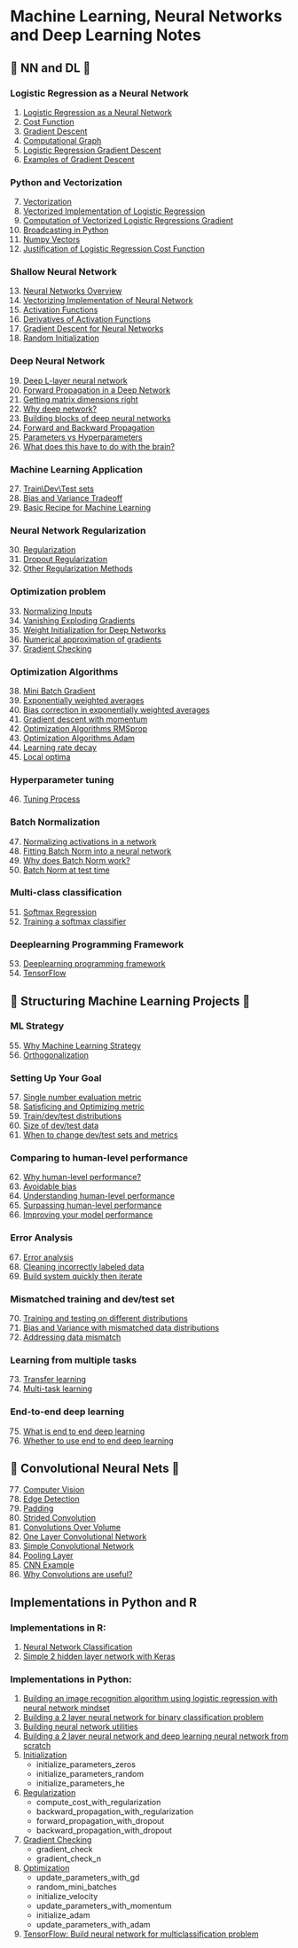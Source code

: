 # Machine Learning, Neural Networks and Deep Learning Notes

## :notebook: NN and DL :notebook:

### Logistic Regression as a Neural Network
1. [Logistic Regression as a Neural Network](https://stomioka.github.io/deeplearning/docs/001-logistic-regression-as-a-neural-network.html)
2. [Cost Function](https://stomioka.github.io/deeplearning/docs/002-logistic-regression-cost-function.html)
3. [Gradient Descent](https://stomioka.github.io/deeplearning/docs/003-gradient-descent.html)
4. [Computational Graph](https://stomioka.github.io/deeplearning/docs/004-comuputational-graph.html)
5. [Logistic Regression Gradient Descent](https://stomioka.github.io/deeplearning/docs/005-logistic-regression-gradient-descent.html)
6. [Examples of Gradient Descent](https://stomioka.github.io/deeplearning/docs/006-gradient-descent-example.html)
### Python and Vectorization
7. [Vectorization](https://stomioka.github.io/deeplearning/docs/007-vectorization.html)
8. [Vectorized Implementation of Logistic Regression](https://stomioka.github.io/deeplearning/docs/008-vectorizing-logistic-regression.html)
9. [Computation of Vectorized Logistic Regressions Gradient](https://stomioka.github.io/deeplearning/docs/009-vectorizing-logistic-regressions-gradient-computation.html)
10. [Broadcasting in Python](https://stomioka.github.io/deeplearning/docs/010-broadcasting-in-python.html)
11. [Numpy Vectors](https://stomioka.github.io/deeplearning/docs/011-a-note-on-python-numpy-vectors.html)
12. [Justification of Logistic Regression Cost Function](https://stomioka.github.io/deeplearning/docs/012-Explanation-of-logistic-regression-cost-function.html)
### Shallow Neural Network
13. [Neural Networks Overview](https://stomioka.github.io/deeplearning/docs/013-neural-networks-overview.html)
14. [Vectorizing Implementation of Neural Network](https://stomioka.github.io/deeplearning/docs/014-vectorizing-across-multiple-examples.html)
15. [Activation Functions](https://stomioka.github.io/deeplearning/docs/015-activation-function.html)
16. [Derivatives of Activation Functions](https://stomioka.github.io/deeplearning/docs/016-derivatives-of-activation-functions.html)
17. [Gradient Descent for Neural Networks](https://stomioka.github.io/deeplearning/docs/017-gradient-descent-for-neural-networks.html)
18. [Random Initialization](https://stomioka.github.io/deeplearning/docs/018-random-initialization.html)
### Deep Neural Network
19. [Deep L-layer neural network](https://stomioka.github.io/deeplearning/docs/019-deep-l-layer-neural-network.html)
20. [Forward Propagation in a Deep Network](https://stomioka.github.io/deeplearning/docs/020-forward-propagation-in-a-deep-network.html)
21. [Getting matrix dimensions right](https://stomioka.github.io/deeplearning/docs/021-getting-matrix-dimensions-right.html)
22. [Why deep network?](https://stomioka.github.io/deeplearning/docs/022-why-deep-representations.html)
23. [Building blocks of deep neural networks](https://stomioka.github.io/deeplearning/docs/023-building-block-deep-neural-network.html)
24. [Forward and Backward Propagation](https://stomioka.github.io/deeplearning/docs/024-forward-and-backward-prpagation.html)
25. [Parameters vs Hyperparameters](https://stomioka.github.io/deeplearning/docs/025-parameters-hyperparameters.html)
26. [What does this have to do with the brain?](https://stomioka.github.io/deeplearning/docs/026-what-dows-this-have-to-do-with-the-brain.html)
### Machine Learning Application
27. [Train\Dev\Test sets](https://stomioka.github.io/deeplearning/docs/027-train-dev-test-sets.html)
28. [Bias and Variance Tradeoff](https://stomioka.github.io/deeplearning/docs/028-bias-variance.html)
29. [Basic Recipe for Machine Learning](https://stomioka.github.io/deeplearning/docs/029-basic-recipe-ml.html)
### Neural Network Regularization
30. [Regularization](https://stomioka.github.io/deeplearning/docs/030-regularization.html)
31. [Dropout Regularization](https://stomioka.github.io/deeplearning/docs/031-dropout-regularization.html)
32. [Other Regularization Methods](https://stomioka.github.io/deeplearning/docs/032-other-regularization-methods.html)
### Optimization problem
33. [Normalizing Inputs](https://stomioka.github.io/deeplearning/docs/033-normalizing-inputs.html)
34. [Vanishing Exploding Gradients](https://stomioka.github.io/deeplearning/docs/034-vanishing-exploding-gradients.html)
35. [Weight Initialization for Deep Networks](https://stomioka.github.io/deeplearning/docs/035-weight-initialization-for-deep-networks.html)
36. [Numerical approximation of gradients](https://stomioka.github.io/deeplearning/docs/036-numerical-approximation-of-gradients.html)
37. [Gradient Checking](https://stomioka.github.io/deeplearning/docs/037-gradient-checking.html)
### Optimization Algorithms
38. [Mini Batch Gradient](https://stomioka.github.io/deeplearning/docs/038-mini-batch-gradient.html)
39. [Exponentially weighted averages](https://stomioka.github.io/deeplearning/docs/039-exponentially-weighted-averages.html)
40. [Bias correction in exponentially weighted averages](https://stomioka.github.io/deeplearning/docs/040-bias-correction.html)
41. [Gradient descent with momentum](https://stomioka.github.io/deeplearning/docs/041-gradient-descent-with-momentum.html)
42. [Optimization Algorithms RMSprop](https://stomioka.github.io/deeplearning/docs/042-rmsprop.html)
43. [Optimization Algorithms Adam](https://stomioka.github.io/deeplearning/docs/043-adam.html)
44. [Learning rate decay](https://stomioka.github.io/deeplearning/docs/044-learning-rate-decay.html)
45. [Local optima](https://stomioka.github.io/deeplearning/docs/045-local-optima.html)
### Hyperparameter tuning
46. [Tuning Process](https://stomioka.github.io/deeplearning/docs/046-tuning-process.html)
### Batch Normalization
47. [Normalizing activations in a network](https://stomioka.github.io/deeplearning/docs/047-normalizing-activations-in-network.html)
48. [Fitting Batch Norm into a neural network](https://stomioka.github.io/deeplearning/docs/048-fitting-batch-norm.html)
49. [Why does Batch Norm work?](https://stomioka.github.io/deeplearning/docs/049-why-batch-norm-work.html)
50. [Batch Norm at test time](https://stomioka.github.io/deeplearning/docs/050-batch-norm-at-test-time.html)

### Multi-class classification
51. [Softmax Regression](https://stomioka.github.io/deeplearning/docs/051-softmax-regression.html)
52. [Training a softmax classifier](https://stomioka.github.io/deeplearning/docs/052-training-softmax-classifier.html)

### Deeplearning Programming Framework
53. [Deeplearning programming framework](https://stomioka.github.io/deeplearning/docs/053-deeplearning-prog-framework.html)
54. [TensorFlow](./python-examples/054-tensorflow.ipynb)

## :notebook: Structuring Machine Learning Projects :notebook:
### ML Strategy
55. [Why Machine Learning Strategy](https://stomioka.github.io/deeplearning/docs/055-ml-strategy.html)
56. [Orthogonalization](https://stomioka.github.io/deeplearning/docs/056-orthogonalization.html)
### Setting Up Your Goal
57. [Single number evaluation metric](https://stomioka.github.io/deeplearning/docs/057-single-number-evaluation-metric.html)
58. [Satisficing and Optimizing metric](https://stomioka.github.io/deeplearning/docs/058-optimizing-metric.html)
59. [Train/dev/test distributions](https://stomioka.github.io/deeplearning/docs/059-train_dev_test_distribution.html)
60. [Size of dev/test data](https://stomioka.github.io/deeplearning/docs/060-dev-test-data-size.html)
61. [When to change dev/test sets and metrics](https://stomioka.github.io/deeplearning/docs/061-dev-test-metrics.html)

### Comparing to human-level performance
62. [Why human-level performance?](https://stomioka.github.io/deeplearning/docs/062-human-level-performance.html)
63. [Avoidable bias](https://stomioka.github.io/deeplearning/docs/063-avoidable-bias.html)
64. [Understanding human-level performance](https://stomioka.github.io/deeplearning/docs/064-understanding-human-level-performance.html)
65. [Surpassing human-level performance](https://stomioka.github.io/deeplearning/docs/065-surpassing-human-level-performance.html)
66. [Improving your model performance](https://stomioka.github.io/deeplearning/docs/066-improving-model-performance.html)

### Error Analysis
67. [Error analysis](https://stomioka.github.io/deeplearning/docs/067-error-analysis.html)
68. [Cleaning incorrectly labeled data](https://stomioka.github.io/deeplearning/docs/068-cleaning-incorrectly-labeled-data.html)
69. [Build system quickly then iterate](https://stomioka.github.io/deeplearning/docs/069-build-iterate.html)

### Mismatched training and dev/test set
70. [Training and testing on different distributions](https://stomioka.github.io/deeplearning/docs/070-train-test-diff-distributions.html)
71. [Bias and Variance with mismatched data distributions](https://stomioka.github.io/deeplearning/docs/071-bias-variance-mistmatched-data-distributions.html)
72. [Addressing data mismatch](https://stomioka.github.io/deeplearning/docs/072-address-data-mismatch.html)

### Learning from multiple tasks
73. [Transfer learning](https://stomioka.github.io/deeplearning/docs/073-transfer-learning.html)
74. [Multi-task learning](https://stomioka.github.io/deeplearning/docs/074-multi-task-learning.html)

### End-to-end deep learning
75. [What is end to end deep learning](https://stomioka.github.io/deeplearning/docs/075-end-to-end-learning.html)
76. [Whether to use end to end deep learning](https://stomioka.github.io/deeplearning/docs/076-end-to-end-learning.html)

## :notebook: Convolutional Neural Nets :notebook:
77. [Computer Vision](https://stomioka.github.io/deeplearning/docs/077-computer-vision.html)
78. [Edge Detection](https://stomioka.github.io/deeplearning/docs/078-edge-detection.html)
79. [Padding](https://stomioka.github.io/deeplearning/docs/079-padding.html)
80. [Strided Convolution](https://stomioka.github.io/deeplearning/docs/080-stride-convolution.html)
81. [Convolutions Over Volume](https://stomioka.github.io/deeplearning/docs/081-convolution-over-volume.html)
82. [One Layer Convolutional Network](https://stomioka.github.io/deeplearning/docs/082-one-layer-convolution.html)
83. [Simple Convolutional Network](https://stomioka.github.io/deeplearning/docs/083-simple-cnn.html)
84. [Pooling Layer](https://stomioka.github.io/deeplearning/docs/084-pooling.html)
85. [CNN Example](https://stomioka.github.io/deeplearning/docs/085-cnn-example.html)
86. [Why Convolutions are useful?](https://stomioka.github.io/deeplearning/docs/086-why-convolutions.html)


## Implementations in Python and R

###  Implementations in R:
1. [Neural Network Classification](https://rpubs.com/stomioka/nnclassification)
2. [Simple 2 hidden layer network with Keras](https://rpubs.com/stomioka/399650)

### Implementations in Python:
1. [Building an image recognition algorithm using logistic regression with neural network mindset](python-examples/build-image-recog-algorithm-lr-nn.ipynb)
2. [Building a 2 layer neural network for binary classification problem](python-examples/build-binary-classification-2-layer-neural-network.ipynb)
3. [Building neural network utilities](python-examples/building-deep-learning-utils.ipynb)
4. [Building a 2 layer neural network and deep learning neural network from scratch](python-examples/build-binary-classification-2-layer-neural-network.ipynb)
5. [Initialization](python-examples/initializations.ipynb)
    - initialize_parameters_zeros
    - initialize_parameters_random
    - initialize_parameters_he
6. [Regularization](python-examples/regularization.ipynb)
    - compute_cost_with_regularization
    - backward_propagation_with_regularization
    - forward_propagation_with_dropout
    - backward_propagation_with_dropout
7. [Gradient Checking](python-examples/gradient-checking.ipynb)
    - gradient_check
    - gradient_check_n
8. [Optimization](python-examples/optimization.ipynb)
    - update_parameters_with_gd
    - random_mini_batches
    - initialize_velocity
    - update_parameters_with_momentum
    - initialize_adam
    - update_parameters_with_adam
9. [TensorFlow: Build neural network for multiclassification problem](python-examples/tf-tutorial.ipynb)
